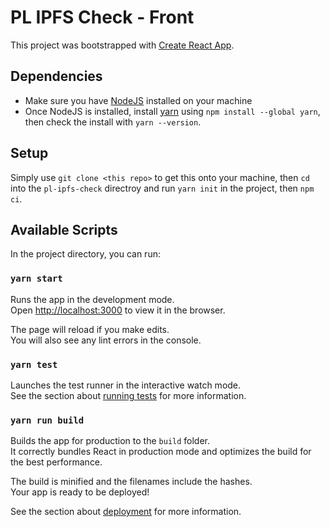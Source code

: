 # PL IPFS Check - Front

This project was bootstrapped with [Create React App](https://github.com/facebook/create-react-app).

## Dependencies

- Make sure you have [NodeJS](https://nodejs.org/en/) installed on your machine
- Once NodeJS is installed, install [yarn](https://classic.yarnpkg.com/lang/en/docs/install/#mac-stable) using `npm install --global yarn`, then check the install with `yarn --version`.

## Setup

Simply use `git clone <this repo>` to get this onto your machine, then `cd` into the `pl-ipfs-check` directroy and run `yarn init` in the project, then `npm ci`.

## Available Scripts

In the project directory, you can run:

### `yarn start`

Runs the app in the development mode.\
Open [http://localhost:3000](http://localhost:3000) to view it in the browser.

The page will reload if you make edits.\
You will also see any lint errors in the console.

### `yarn test`

Launches the test runner in the interactive watch mode.\
See the section about [running tests](https://facebook.github.io/create-react-app/docs/running-tests) for more information.

### `yarn run build`

Builds the app for production to the `build` folder.\
It correctly bundles React in production mode and optimizes the build for the best performance.

The build is minified and the filenames include the hashes.\
Your app is ready to be deployed!

See the section about [deployment](https://facebook.github.io/create-react-app/docs/deployment) for more information.
